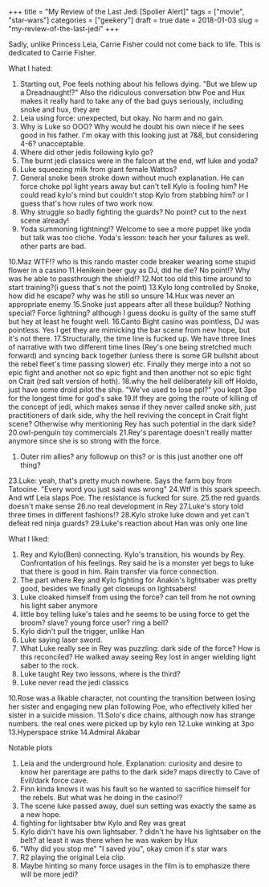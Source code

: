 +++
title = "My Review of the Last Jedi [Spolier Alert]"
tags = ["movie", "star-wars"]
categories = ["geekery"]
draft = true
date = 2018-01-03
slug = "my-review-of-the-last-jedi"
+++

Sadly, unlike Princess Leia, Carrie Fisher could not come back to life.
This is dedicated to Carrie Fisher.

What I hated:

1.  Starting out, Poe feels nothing about his fellows dying. "But we blew up a
    Dreadnaught!?" Also the ridiculous conversation btw Poe and Hux makes it
    really hard to take any of the bad guys seriously, including snoke and hux,
    they are
2.  Leia using force: unexpected, but okay. No harm and no gain.
3.  Why is Luke so OOO? Why would he doubt his own niece if he sees good in his
    father. I'm okay with this looking just at 7&8, but considering 4-6?
    unacceptable.
4.  Where did other jedis following kylo go?
5.  The burnt jedi classics were in the falcon at the end, wtf luke and yoda?
6.  Luke squeezing milk from giant female Wattos?
7.  General snoke been stroke down without much explanation. He can force choke
    ppl light years away but can't tell Kylo is fooling him? He could read kylo's
    mind but couldn't stop Kylo from stabbing him? or I guess that's how rules of
    two work now.
8.  Why struggle so badly fighting the guards? No point? cut to the next scene already!
9.  Yoda summoning lightning!? Welcome to see a more puppet like yoda but talk
    was too cliche. Yoda's lesson: teach her your failures as well. other parts are bad.

10.Maz WTF!? who is this rando master code breaker wearing some stupid flower in a casino
11.Henikein beer guy as DJ, did he die? No point!? Why was he able to
passthrough the shield!?
12.Not too old this time around to start training?(i guess that's not the point)
13.Kylo long controlled by Snoke, how did he escape? why was he still so unsure
14.Hux was never an appropriate enemy
15.Snoke just appears after all these buildup? Nothing special? Force lightning?
although I guess dooku is guilty of the same stuff but hey at least he fought well.
16.Canto Bight casino was pointless, DJ was pointless. Yes I get they are
mimicking the bar scene from new hope, but it's not there.
17.Structurally, the time line is fucked up. We have three lines of narrative
with two different time lines (Rey's one being stretched much forward) and
syncing back together (unless there is some GR bullshit about the rebel fleet's
time passing slower) etc. Finally they merge into a not so epic fight and another
not so epic fight and then another not so epic fight on Crait (red salt version
of hoth).
18.why the hell deliberately kill off Holdo, just have some droid pilot the
ship. "We've used to lose ppl?" you kept 3po for the longest time for god's sake
19.If they are going the route of killing of the concept of jedi, which makes
sense if they never called snoke sith, just practitioners of dark side, why the
hell reviving the concept in Crait fight scene? Otherwise why mentioning Rey has
such potential in the dark side?
20.owl-penguin toy commercials
21.Rey's parentage doesn't really matter anymore since she is so strong with the
force.

1.  Outer rim allies? any followup on this? or is this just another one off
    thing?

23.Luke: yeah, that's pretty much nowhere. Says the farm boy from
Tatooine. "Every word you just said was wrong"
24.Wtf is this spark speech. And wtf Leia slaps Poe. The resistance is fucked
for sure.
25.the red guards doesn't make sense
26.no real development in Rey
27.Luke's story told three times in different fashions!?
28.Kylo stroke luke down and yet can't defeat red ninja guards?
29.Luke's reaction about Han was only one line

What I liked:

1.  Rey and Kylo(Ben) connecting. Kylo's transition, his wounds by
    Rey. Confrontation of his feelings. Rey said he is a monster yet begs to luke
    that there is good in him. Rain transfer via force connection.
2.  The part where Rey and Kylo fighting for Anakin's lightsaber was pretty good,
    besides we finally get closeups on lightsabers!
3.  Luke cloaked himself from using the force? can tell from he not owning his
    light saber anymore
4.  little boy telling luke's tales and he seems to be using force to get the
    broom? slave? young force user? ring a bell?
5.  Kylo didn't pull the trigger, unlike Han
6.  Luke saying laser sword.
7.  What Luke really see in Rey was puzzling: dark side of the force? How is this
    reconciled? He walked away seeing Rey lost in anger wielding light saber to
    the rock.
8.  Luke taught Rey two lessons, where is the third?
9.  Luke never read the jedi classics

10.Rose was a likable character, not counting the transition between losing her
sister and engaging new plan following Poe, who effectively killed her sister in
a suicide mission.
11.Solo's dice chains, although now has strange numbers. the real ones were
picked up by kylo ren
12.Luke winking at 3po
13.Hyperspace strike
14.Admiral Akabar

Notable plots

1.  Leia and the underground hole. Explanation: curiosity and desire to know her
    parentage are paths to the dark side? maps directly to Cave of Evil/dark
    force cave.
2.  Finn kinda knows it was his fault so he wanted to sacrifice himself for the
    rebels. But what was he doing in the casino!?
3.  The scene luke passed away, duel sun setting was exactly the same as a new
    hope.
4.  fighting for lightsaber btw Kylo and Rey was great
5.  Kylo didn't have his own lightsaber. ? didn't he have his lightsaber on the
    belt? at least it was there when he was waken by Hux
6.  "Why did you stop me" "I saved you", okay cmon it's star wars
7.  R2 playing the original Leia clip.
8.  Maybe hinting so many force usages in the film is to emphasize there will be
    more jedi?